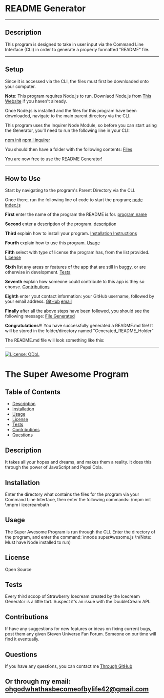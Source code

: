 # README Generator

***

## Description
This program is designed to take in user input via the Command Line Interface (CLI) in order to generate a properly formatted "README" file.

***

## Setup
Since it is accessed via the CLI, the files must first be downloaded onto your computer.

**Note**: This program requires Node.js to run. Downlaod Node.js from [This Website](https://nodejs.org/en/) if you haven't already.

Once Node.js is installed and the files for this program have been downloaded, navigate to the main parent directory via the CLI.

This program uses the Inquirer Node Module, so before you can start using the Generator, you'll need to run the following line in your CLI:

[npm init](./Screenshots/1npminit.png)
[npm i inquirer](./Screenshots/2npmiinquirer.png)

You should then have a folder with the following contents:
[Files](./Screenshots/0files.png)

You are now free to use the README Generator!

***

## How to Use
Start by navigating to the program's Parent Directory via the CLI.

Once there, run the following line of code to start the program;
[node index.js](./Screenshots/3nodeindexjs.png)

**First** enter the name of the program the README is for.
[program name](./Screenshots/4programname.png)

**Second** enter a description of the program.
[description](./Screenshots/5programdescription.png)

**Third** explain how to install your program.
[Installation Instructions](./Screenshots/6installationinstructions.png)

**Fourth** explain how to use this program.
[Usage](./Screenshots/7usage.png)

**Fifth** select with type of license the program has, from the list provided.
[License](./Screenshots/8liscensetype.png)

**Sixth** list any areas or features of the app that are still in buggy, or are otherwise in development.
[Tests](./Screenshots/9test.png)

**Seventh** explain how someone could contribute to this app is they so choose.
[Contributions](./Screenshots/10contribution.png)

**Eighth** enter yout contact information: your GitHub username, followed by your email address.
[GitHub](./Screenshots/11github.png)
[email](./Screenshots/12email.png)

**Finally** after all the above steps have been followed, you should see the following message:
[File Generated](./Screenshots/13success.png)

**Congratulations**!!! You have successfully generated a README.md file! It will be stored in the folder/directory named "Generated_README_Holder"

The README.md file will look something like this:

***

[![License: ODbL](https://img.shields.io/badge/License-ODbL-brightgreen.svg)](https://opendatacommons.org/licenses/odbl/)
# The Super Awesome Program

## Table of Contents 
- [Description](#description) 
- [Installation](#installation) 
- [Usage](#usage) 
- [License](#license) 
- [Tests](#tests) 
- [Contributions](#contributions) 
- [Questions](#questions)



## Description 
It takes all your hopes and dreams, and makes them a reality. It does this through the power of JavaScript and Pepsi Cola.

## Installation 
Enter the directory what contains the files for the program via your Command Line Interface, then enter the following commands: \nnpm init \nnpm i icecreambath

## Usage 
The Super Awesome Program is run through the CLI. Enter the directory of the program, and enter the command: \nnode superAwesome.js \n(Note: Must have Node installed to run)

## License 
Open Source

## Tests 
Every third scoop of Strawberry Icecream created by the Icecream Generator is a little tart. Suspect it's an issue with the DoubleCream API.

## Contributions 
If have any suggestions for new features or ideas on fixing current bugs, post them any given Steven Universe Fan Forum. Someone on our time will find it eventually.

## Questions 
If you have any questions, you can contact me [Through GitHub](https://github.com/TooCrunchForYouCrunch)
## Or through my email: ohgodwhathasbecomeofbylife42@gmail.com